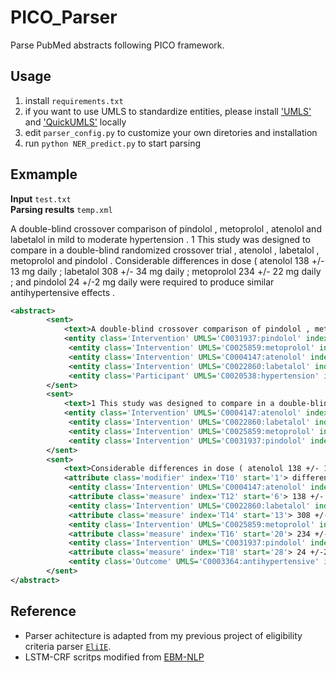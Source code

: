 # PICO_Parser

Parse PubMed abstracts following PICO framework. 


## Usage  

1.  install `requirements.txt`
2.  if you want to use UMLS to standardize entities, please install ['UMLS'](https://www.nlm.nih.gov/research/umls/licensedcontent/umlsknowledgesources.html) and ['QuickUMLS'](https://github.com/Georgetown-IR-Lab/QuickUMLS) locally  
3.  edit `parser_config.py` to customize your own diretories and installation  
4.  run `python NER_predict.py` to start parsing  


## Exmample  

**Input**  `test.txt`  
**Parsing results** `temp.xml`  

  A double-blind crossover comparison of pindolol , metoprolol , atenolol and labetalol in mild to moderate hypertension . 1 This study was designed to compare in a double-blind randomized crossover trial , atenolol , labetalol , metoprolol and pindolol . Considerable differences in dose ( atenolol 138 +/- 13 mg daily ; labetalol 308 +/- 34 mg daily ; metoprolol 234 +/- 22 mg daily ; and pindolol 24 +/-2 mg daily were required to produce similar antihypertensive effects . 
  
```xml
<abstract>
		<sent>
			<text>A double-blind crossover comparison of pindolol , metoprolol , atenolol and labetalol in mild to moderate hypertension .</text>
			<entity class='Intervention' UMLS='C0031937:pindolol' index='T1' start='5'> pindolol </entity>
			 <entity class='Intervention' UMLS='C0025859:metoprolol' index='T2' start='7'> metoprolol </entity>
			 <entity class='Intervention' UMLS='C0004147:atenolol' index='T3' start='9'> atenolol </entity>
			 <entity class='Intervention' UMLS='C0022860:labetalol' index='T4' start='11'> labetalol </entity>
			 <entity class='Participant' UMLS='C0020538:hypertension' index='T5' start='13'> mild to moderate hypertension </entity>
		</sent>
		<sent>
			<text>1 This study was designed to compare in a double-blind randomized crossover trial , atenolol , labetalol , metoprolol and pindolol .</text>
			<entity class='Intervention' UMLS='C0004147:atenolol' index='T6' start='14'> atenolol </entity>
			 <entity class='Intervention' UMLS='C0022860:labetalol' index='T7' start='16'> labetalol </entity>
			 <entity class='Intervention' UMLS='C0025859:metoprolol' index='T8' start='18'> metoprolol </entity>
			 <entity class='Intervention' UMLS='C0031937:pindolol' index='T9' start='20'> pindolol </entity>
		</sent>
		<sent>
			<text>Considerable differences in dose ( atenolol 138 +/- 13 mg daily ; labetalol 308 +/- 34 mg daily ; metoprolol 234 +/- 22 mg daily ; and pindolol 24 +/-2 mg daily were required to produce similar antihypertensive effects .</text>
			<attribute class='modifier' index='T10' start='1'> differences </attribute>
			 <entity class='Intervention' UMLS='C0004147:atenolol' index='T11' start='5'> atenolol </entity>
			 <attribute class='measure' index='T12' start='6'> 138 +/- 13 mg daily </attribute>
			 <entity class='Intervention' UMLS='C0022860:labetalol' index='T13' start='12'> labetalol </entity>
			 <attribute class='measure' index='T14' start='13'> 308 +/- 34 mg daily </attribute>
			 <entity class='Intervention' UMLS='C0025859:metoprolol' index='T15' start='19'> metoprolol </entity>
			 <attribute class='measure' index='T16' start='20'> 234 +/- 22 mg daily </attribute>
			 <entity class='Intervention' UMLS='C0031937:pindolol' index='T17' start='27'> pindolol </entity>
			 <attribute class='measure' index='T18' start='28'> 24 +/-2 mg daily </attribute>
			 <entity class='Outcome' UMLS='C0003364:antihypertensive' index='T19' start='37'> antihypertensive effects </entity>
		</sent>
</abstract>   

```

## Reference

- Parser achitecture is adapted from my previous project of eligibility criteria parser [`EliIE`](https://github.com/Tian312/EliIE). 
- LSTM-CRF scritps modified from [EBM-NLP](https://github.com/bepnye/EBM-NLP/tree/master/acl_scripts/lstm-crf)   

